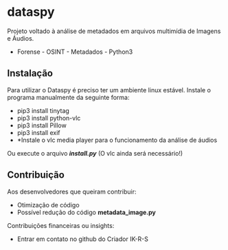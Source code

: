 # dataspy
Projeto voltado à análise de metadados em arquivos multimídia de Imagens e Áudios.  
- Forense - OSINT - Metadados - Python3

## Instalação
Para utilizar o Dataspy é preciso ter um ambiente linux estável.
Instale o programa manualmente da seguinte forma:

- pip3 install tinytag
- pip3 install python-vlc
- pip3 install Pillow
- pip3 install exif
- *Instale o vlc media player para o funcionamento da análise de áudios

Ou execute o arquivo ***install.py*** (O vlc ainda será necessário!)

## Contribuição
Aos desenvolvedores que queiram contribuir:
- Otimização de código
- Possível redução do código **metadata_image.py**

Contribuições financeiras ou insights:
- Entrar em contato no github do Criador IK-R-S
